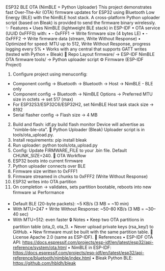 ESP32 BLE OTA (NimBLE + Python Uploader)
This project demonstrates fast Over-The-Air (OTA) firmware updates for ESP32 using Bluetooth Low Energy (BLE) with the NimBLE host stack. A cross-platform Python uploader script (based on Bleak) is provided to send the firmware binary wirelessly.
✨ Features
•	Uses NimBLE (lightweight BLE stack) in ESP-IDF
•	OTA service (UUID 0xFFF0) with:
•	 - 0xFFF1 → Write firmware size (4 bytes LE)
•	 - 0xFFF2 → Write firmware data (stream, Write Without Response)
•	Optimized for speed: MTU up to 512, Write Without Response, progress logging every 5%
•	Works with any central that supports GATT writes (tested with Python + Bleak)
📂 Repo Layout
firmware/  → ESP-IDF NimBLE OTA firmware
tools/     → Python uploader script
⚙️ Firmware (ESP-IDF Project)
1. Configure project using menuconfig:
- Component config → Bluetooth → Bluetooth → Host → NimBLE - BLE only
- Component config → Bluetooth → NimBLE Options → Preferred MTU size in octets → set 517 (max)
- For ESP32S3/ESP32C6/ESP32H2, set NimBLE Host task stack size → 8192
- Serial flasher config → Flash size → 4 MB
2. Build and flash:
idf.py build flash monitor
Device will advertise as "nimble-ble-ota".
🐍 Python Uploader (Bleak)
Uploader script is in tools/ota_upload.py.
1. Install requirements:
pip install bleak
2. Run uploader:
python tools/ota_upload.py
3. Config: Update FIRMWARE_FILE to your .bin file. Default CHUNK_SIZE=240.
🚀 OTA Workflow
1.	ESP32 boots into current firmware
2.	Python uploader connects over BLE
3.	Firmware size written to 0xFFF1
4.	Firmware streamed in chunks to 0xFFF2 (Write Without Response)
5.	ESP32 writes into OTA partition
6.	On completion → validates, sets partition bootable, reboots into new firmware
📊 Performance
- Default BLE (20-byte packets): ~5 KB/s (3 MB = ~10 min)
- With MTU=247 + Write Without Response: ~50–80 KB/s (3 MB = ~30–40 sec)
- With MTU=512: even faster
🔒 Notes
•	Keep two OTA partitions in partition table (ota_0, ota_1).
•	Never upload private keys (rsa_key/) to GitHub.
•	New firmware must be built with the same partition table.
📜 License
Apache 2.0 (same as ESP-IDF).
📌 References
•	ESP-IDF OTA API: https://docs.espressif.com/projects/esp-idf/en/latest/esp32/api-reference/system/ota.html
•	NimBLE in ESP-IDF: https://docs.espressif.com/projects/esp-idf/en/latest/esp32/api-reference/bluetooth/nimble/index.html
•	Bleak Python BLE: https://github.com/hbldh/bleak

